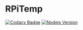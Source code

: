 # RPiTemp

[![Codacy Badge](https://api.codacy.com/project/badge/Grade/be72bb8b14c346ad9af5583ac1fcaaeb)](https://www.codacy.com/app/jwkim101201/RPiTemp?utm_source=github.com&amp;utm_medium=referral&amp;utm_content=jwkim101201/RPiTemp&amp;utm_campaign=Badge_Grade)
[![Nodejs Version](https://img.shields.io/badge/nodejs-10.16-success)](https://nodejs.org/)
